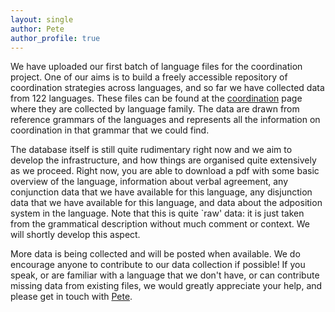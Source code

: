```yaml
---
layout: single
author: Pete
author_profile: true
---
```


We have uploaded our first batch of language files for the coordination project.
One of our aims is to build a freely accessible repository of coordination strategies across languages, and so far we have collected data from 122 languages.
These files can be found at the [coordination](/coordination) page where they are collected by language family.
The data are drawn from reference grammars of the languages and represents all the information on coordination in that grammar that we could find.

The database itself is still quite rudimentary right now and we aim to develop the infrastructure, and how things are organised quite extensively as we proceed.
Right now, you are able to download a pdf with some basic overview of the language, information about verbal agreement, any conjunction data that we have available for this language, any disjunction data that we have available for this language, and data about the adposition system in the language.
Note that this is quite `raw' data: it is just taken from the grammatical description without much comment or context.
We will shortly develop this aspect.

More data is being collected and will be posted when available.
We do encourage anyone to contribute to our data collection if possible!
If you speak, or are familiar with a language that we don't have, or can contribute missing data from existing files, we would greatly appreciate your help, and please get in touch with [Pete](mailto:p.smith@em.uni-frankfurt.de).

